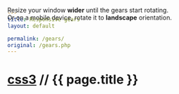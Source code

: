 ```yaml
---
title: Responsive gears
layout: default

permalink: /gears/
original: /gears.php
---
```


<style type="text/css">
	body {
		width: 720px;
		position: relative;
	}
	.instructions {
		position: absolute;
		top: 3em;
	}
	/* -- make sure to declare a default for every property that you want animated -- */
	.gear {
		float: none;
		position: absolute;
		top: 90px;
		width: 800px;
		height: 724px;
		background: url('/images/spur-gear-8.png') no-repeat 0 0;
		text-align: center;

		/* -- transition is the magic sauce for animation -- */
		-o-transition: all 3s ease-in-out;
		-moz-transition: all 3s ease-in-out;
		-webkit-transition: all 3s ease-in-out;
		transition: all 3s ease-in-out;
	}

	p.skinny {
		-o-transition: all .7s linear;
		-moz-transition: all .7s linear;
		-webkit-transition: all .7s linear;
		transition: all .7s linear;
	}
	p.wide {
		-o-transition: all .7s linear;
		-moz-transition: all .7s linear;
		-webkit-transition: all .7s linear;
		transition: all .7s linear;
	}

	/* -- Desktops -- */
	@media (min-width: 0px) {
		.big {
			left: -350px;
			z-index: 300;
		}
		.small {
			left: 53px;
			z-index: 400;
		}
		p.skinny {
			opacity: 1;
		}
		p.wide {
			opacity: 0;
		}
	}

	@media (min-width: 1200px) {
		.big {
		}
		.small {
		}
		p.skinny {
			opacity: 0;
		}
		p.wide {
			opacity: 1;
		}
	}


	/* -- iPad -- */
	@media (orientation: portrait) and (device-width: 768px) {
		.big {
			-o-transform: rotate(0deg) scale(0.8);
			-moz-transform: rotate(0deg) scale(0.8);
			-webkit-transform: rotate(0deg) scale(0.8);
			transform: rotate(0deg) scale(0.8);
			left: -350px;
			z-index: 300;
		}
		.small {
			-o-transform: rotate(60deg) scale(0.4);
			-moz-transform: rotate(60deg) scale(0.4);
			-webkit-transform: rotate(60deg) scale(0.4);
			transform: rotate(60deg) scale(0.4);
			left: 53px;
			z-index: 400;
		}
		p.skinny {
			opacity: 1;
		}
		p.wide {
			opacity: 0;
		}
	}
	@media (orientation: landscape) and (device-width: 768px) {
		.big {
			-o-transform: rotate(60deg) scale(0.8);
			-moz-transform: rotate(60deg) scale(0.8);
			-webkit-transform: rotate(60deg) scale(0.8);
			transform: rotate(60deg) scale(0.8);
		}
		.small {
			-o-transform: rotate(-60deg) scale(0.4);
			-moz-transform: rotate(-60deg) scale(0.4);
			-webkit-transform: rotate(-60deg) scale(0.4);
			transform: rotate(-60deg) scale(0.4);
		}
		p.skinny {
			opacity: 0;
		}
		p.wide {
			opacity: 1;
		}
	}

	/* -- iPhone -- */
	@media (orientation: portrait) and (min-width: 320px) {
		.big {
			-o-transform: rotate(0deg) scale(0.8);
			-moz-transform: rotate(0deg) scale(0.8);
			-webkit-transform: rotate(0deg) scale(0.8);
			transform: rotate(0deg) scale(0.8);
			left: -350px;
			z-index: 300;
		}
		.small {
			-o-transform: rotate(50deg) scale(0.4);
			-moz-transform: rotate(50deg) scale(0.4);
			-webkit-transform: rotate(50deg) scale(0.4);
			transform: rotate(50deg) scale(0.4);
			left: 53px;
			z-index: 400;
		}
		p.skinny {
			opacity: 1;
		}
		p.wide {
			opacity: 0;
		}
	}
	@media (orientation: landscape) and (min-width: 321px) {
		.big {
			-o-transform: rotate(60deg) scale(0.8);
			-moz-transform: rotate(60deg) scale(0.8);
			-webkit-transform: rotate(60deg) scale(0.8);
			transform: rotate(60deg) scale(0.8);
		}
		.small {
			-o-transform: rotate(-70deg) scale(0.4);
			-moz-transform: rotate(-70deg) scale(0.4);
			-webkit-transform: rotate(-70deg) scale(0.4);
			transform: rotate(-70deg) scale(0.4);
		}
		p.skinny {
			opacity: 0;
		}
		p.wide {
			opacity: 1;
		}
	}
</style>

<h1><a href="http://css3playground.com">css3</a> // {{ page.title }}</h1>

<p class="skinny instructions">Resize your window <b>wider</b> until the gears start rotating.<br> Or on a mobile device, rotate it to <strong>landscape</strong> orientation.</p>
<p class="wide instructions">Resize your window <b>skinnier</b> until the gears start rotating.<br> Or on a mobile device, rotate it to <strong>portrait</strong> orientation.</p>

<div class="small gear"> </div>
<div class="big gear"> </div>
